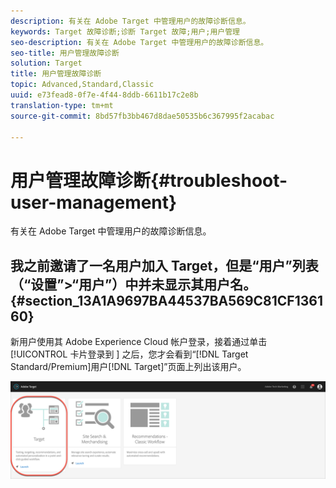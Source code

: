 ```yaml
---
description: 有关在 Adobe Target 中管理用户的故障诊断信息。
keywords: Target 故障诊断;诊断 Target 故障;用户;用户管理
seo-description: 有关在 Adobe Target 中管理用户的故障诊断信息。
seo-title: 用户管理故障诊断
solution: Target
title: 用户管理故障诊断
topic: Advanced,Standard,Classic
uuid: e73fead8-0f7e-4f44-8ddb-6611b17c2e8b
translation-type: tm+mt
source-git-commit: 8bd57fb3bb467d8dae50535b6c367995f2acabac

---
```



# 用户管理故障诊断{#troubleshoot-user-management}

有关在 Adobe Target 中管理用户的故障诊断信息。

## 我之前邀请了一名用户加入 Target，但是“用户”列表（“设置”&gt;“用户”）中并未显示其用户名。{#section_13A1A9697BA44537BA569C81CF136160}

新用户使用其 Adobe Experience Cloud 帐户登录，接着通过单击 [!UICONTROL  卡片登录到 ] 之后，您才会看到“[!DNL Target Standard/Premium]用户[!DNL Target]”页面上列出该用户。

![Target 卡片](/help/administrating-target/assets/target_card_new.png)